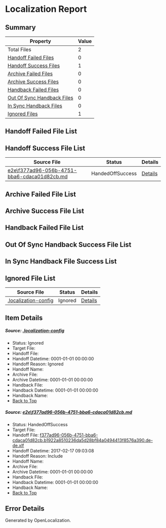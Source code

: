 # <a name='report-top'></a> Localization Report

## Summary
 Property | Value 
 -------- | ----- 
 Total Files | 2
[ Handoff Failed Files ](#handoff-failed-list)| 0
[ Handoff Success Files ](#handoff-success-list)| 1
[ Archive Failed Files ](#archive-failed-list)| 0
[ Archive Success Files ](#archive-success-list)| 0
[ Handback Failed Files ](#handback-failed-list)| 0
[ Out Of Sync Handback Files ](#outofsync-handback-success-list)| 0
[ In Sync Handback Files ](#insync-handback-success-list)| 0
[ Ignored Files ](#ignored-list)| 1

## <a name='handoff-failed-list'></a> Handoff Failed File List

## <a name='handoff-success-list'></a> Handoff Success File List
 Source File | Status | Details 
 ----------- | ------ | ------- 
 [e2e\f377ad96-056b-4751-bba6-cdaca01d82cb.md](https://github.com/OpenLocalizationTestOrg/ol-test0/blob/2a3b9cc8e33ac7b992ae7f8446763e27738e4da6/e2e/f377ad96-056b-4751-bba6-cdaca01d82cb.md) | HandedOffSuccess | [Details](#092e0c2c820a01cfe236df598fe792fb50ded1331)

## <a name='archive-failed-list'></a> Archive Failed File List

## <a name='archive-success-list'></a> Archive Success File List

## <a name='handback-failed-list'></a> Handback Failed File List

## <a name='outofsync-handback-success-list'></a> Out Of Sync Handback Success File List

## <a name='insync-handback-success-list'></a> In Sync Handback File Success List

## <a name='ignored-list'></a> Ignored File List
 Source File | Status | Details 
 ----------- | ------ | ------- 
 [.localization-config](https://github.com/OpenLocalizationTestOrg/ol-test0/blob/2a3b9cc8e33ac7b992ae7f8446763e27738e4da6/.localization-config) | Ignored | [Details](#cb0632cf59c1387fc1742bfb9fa3c47f87e2e5c90)

## Item Details
##### <a name='cb0632cf59c1387fc1742bfb9fa3c47f87e2e5c90'></a> Source: [.localization-config](https://github.com/OpenLocalizationTestOrg/ol-test0/blob/2a3b9cc8e33ac7b992ae7f8446763e27738e4da6/.localization-config)
* Status: Ignored
* Target File: 
* Handoff File: 
* Handoff Datetime: 0001-01-01 00:00:00
* Handoff Reason: Ignored
* Handoff Name: 
* Archive File: 
* Archive Datetime: 0001-01-01 00:00:00
* Handback File: 
* Handback Datetime: 0001-01-01 00:00:00
* Handback Name: 
* [Back to Top](#report-top)

##### <a name='092e0c2c820a01cfe236df598fe792fb50ded1331'></a> Source: [e2e\f377ad96-056b-4751-bba6-cdaca01d82cb.md](https://github.com/OpenLocalizationTestOrg/ol-test0/blob/2a3b9cc8e33ac7b992ae7f8446763e27738e4da6/e2e/f377ad96-056b-4751-bba6-cdaca01d82cb.md)
* Status: HandedOffSuccess
* Target File: 
* Handoff File: [f377ad96-056b-4751-bba6-cdaca01d82cb.b1922a8510236da5d28bf84a0494413f8576a390.de-de.xlf](https://github.com/OpenLocalizationTestOrg/ol-test4-handoff/blob/b368cb712df85f755c296b75dc429ea58e8744c5/ol-handoff/OpenLocalizationTestOrg/ol-test4-dede/xinjiang/ht/f377ad96-056b-4751-bba6-cdaca01d82cb.b1922a8510236da5d28bf84a0494413f8576a390.de-de.xlf)
* Handoff Datetime: 2017-02-17 09:03:08
* Handoff Reason: Include
* Handoff Name: 
* Archive File: 
* Archive Datetime: 0001-01-01 00:00:00
* Handback File: 
* Handback Datetime: 0001-01-01 00:00:00
* Handback Name: 
* [Back to Top](#report-top)


## Error Details

Generated by OpenLocalization.
